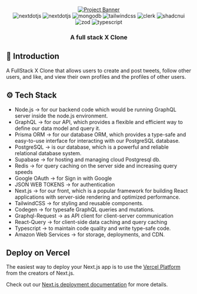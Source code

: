 <div align="center">
  <br />
    <a href="#" target="_blank">
      <img src="https://github.com/ShivamGupta-5703/X-Frontend/assets/134150130/eae0aa57-812a-40f1-ac66-d9d6bcbc9db3" alt="Project Banner">
    </a>
  <br />

  <div>
    <img src="https://img.shields.io/badge/-Node_JS-black?style=for-the-badge&logoColor=white&logo=nodedotjs&color=29903B" alt="nextdotjs" />
    <img src="https://img.shields.io/badge/-Next_JS-black?style=for-the-badge&logoColor=white&logo=nextdotjs&color=000000" alt="nextdotjs" />
    <img src="https://img.shields.io/badge/-Supabase-black?style=for-the-badge&logoColor=white&logo=supabase&color=47A248" alt="mongodb" />
    <img src="https://img.shields.io/badge/-Tailwind_CSS-black?style=for-the-badge&logoColor=white&logo=tailwindcss&color=06B6D4" alt="tailwindcss" />
    <img src="https://img.shields.io/badge/-Clerk-black?style=for-the-badge&logoColor=white&logo=clerk&color=6C47FF" alt="clerk" />
    <img src="https://img.shields.io/badge/-Shadcn_UI-black?style=for-the-badge&logoColor=white&logo=shadcnui&color=000000" alt="shadcnui" />
    <img src="https://img.shields.io/badge/-Zod-black?style=for-the-badge&logoColor=white&logo=zod&color=3E67B1" alt="zod" />
    <img src="https://img.shields.io/badge/-Typescript-black?style=for-the-badge&logoColor=white&logo=typescript&color=3178C6" alt="typescript" />
  </div>

  <h3 align="center">A full stack X Clone</h3>
</div>

## <a name="introduction">🤖 Introduction</a>
A FullStack X Clone that allows users to create and post tweets, follow other users, and like, and view their own profiles and the profiles of other users.

## <a name="tech-stack">⚙️ Tech Stack</a>

- Node.js             -> for our backend code which would be running GraphQL server inside the node.js environment.
- GraphQL             -> for our API, which provides a flexible and efficient way to define our data model and query it.
- Prisma ORM          -> for our database ORM, which provides a type-safe and easy-to-use interface for interacting with our PostgreSQL database.
- PostgreSQL          -> is our database, which is a powerful and reliable relational database system.
- Supabase            -> for hosting and managing cloud Postgresql db.
- Redis               -> for query caching on the server side and increasing query speeds
- Google OAuth        -> for Sign in with Google
- JSON WEB TOKENS     -> for authentication
- Next.js             -> for our front, which is a popular framework for building React applications with server-side rendering and optimized performance.
- TailwindCSS         -> for styling and reusable components.
- Codegen             -> for typesafe GraphQL queries and mutations.
- Graphql-Request     -> as API client for client-server communication
- React-Query         -> for client-side data caching and query caching
- Typescript          -> to maintain code quality and write type-safe code.
- Amazon Web Services -> for storage, deployments, and CDN.

## Deploy on Vercel

The easiest way to deploy your Next.js app is to use the [Vercel Platform](https://vercel.com/new?utm_medium=default-template&filter=next.js&utm_source=create-next-app&utm_campaign=create-next-app-readme) from the creators of Next.js.

Check out our [Next.js deployment documentation](https://nextjs.org/docs/deployment) for more details.
